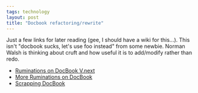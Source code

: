 ```yaml
---
tags: technology
layout: post
title: "Docbook refactoring/rewrite"
---
```




Just a few links for later reading (gee, I should have a wiki for this...). This isn't "docbook sucks, let's use foo instead" from some newbie. Norman Walsh is thinking about cruft and how useful it is to add/modify rather than redo.

<p><ul>
  <li><a href="http://norman.walsh.name/2003/05/21/docbook">Ruminations on DocBook V.next</a></li>
  <li><a href="http://norman.walsh.name/2003/05/29/moredocbook">More Ruminations on DocBook</a></li>
  <li><a href="http://www.xmlhack.com/read.php?item=1990">Scrapping DocBook</a></li>
</ul>



